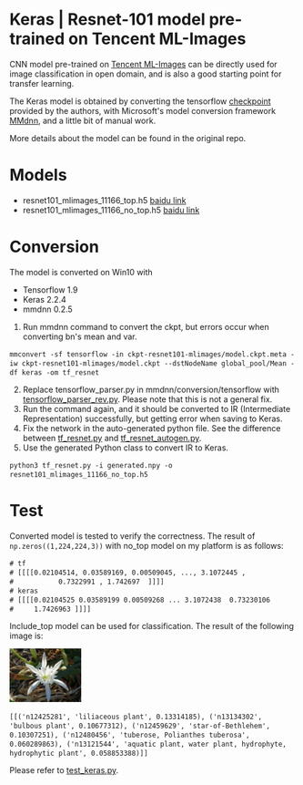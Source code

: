 # Keras | Resnet-101 model pre-trained on Tencent ML-Images

CNN model pre-trained on [Tencent ML-Images](https://github.com/Tencent/tencent-ml-images) can be directly used for image classification in open domain, and is also a good starting point for transfer learning.

The Keras model is obtained by converting the tensorflow [checkpoint](https://github.com/Tencent/tencent-ml-images#checkpoints) provided by the authors, with  Microsoft's model conversion framework [MMdnn](https://github.com/microsoft/MMdnn), and a little bit of manual work.

More details about the model can be found in the original repo.

# Models
* resnet101_mlimages_11166_top.h5 [baidu link](https://pan.baidu.com/s/1zQlOtPTC4xVVEmqh9Q1TNA)
* resnet101_mlimages_11166_no_top.h5 [baidu link](https://pan.baidu.com/s/1TwGRnYB9EXFliyQ_laRTqA)

# Conversion
The model is converted on Win10 with
* Tensorflow 1.9
* Keras 2.2.4
* mmdnn 0.2.5

1. Run mmdnn command to convert the ckpt, but errors occur when converting bn's mean and var.
```
mmconvert -sf tensorflow -in ckpt-resnet101-mlimages/model.ckpt.meta -iw ckpt-resnet101-mlimages/model.ckpt --dstNodeName global_pool/Mean -df keras -om tf_resnet
```
2. Replace tensorflow_parser.py in mmdnn/conversion/tensorflow with [tensorflow_parser_rev.py](tensorflow_parser_rev.py). Please note that this is not a general fix.
3. Run the command again, and it should be converted to IR (Intermediate Representation) successfully, but getting error when saving to Keras.
4. Fix the network in the auto-generated python file. See the difference between [tf_resnet.py](tf_resnet.py) and [tf_resnet_autogen.py](tf_resnet_autogen.py).
5. Use the generated Python class to convert IR to Keras. 
```
python3 tf_resnet.py -i generated.npy -o resnet101_mlimages_11166_no_top.h5
```

# Test
Converted model is tested to verify the correctness. The result of `np.zeros((1,224,224,3))` with no_top model on my platform is as follows:
```
# tf
# [[[[0.02104514, 0.03589169, 0.00509045, ..., 3.1072445 ,
#           0.7322991 , 1.742697  ]]]]
# keras
# [[[[0.02104525 0.03589199 0.00509268 ... 3.1072438  0.73230106
#     1.7426963 ]]]]
```
Include_top model can be used for classification.
The result of the following image is:

<img src="https://raw.githubusercontent.com/Tencent/tencent-ml-images/master/data/images/im_0.jpg" width="25%" height="25%">

```
[[('n12425281', 'liliaceous plant', 0.13314185), ('n13134302', 'bulbous plant', 0.10677312), ('n12459629', 'star-of-Bethlehem', 0.10307251), ('n12480456', 'tuberose, Polianthes tuberosa', 0.060289863), ('n13121544', 'aquatic plant, water plant, hydrophyte, hydrophytic plant', 0.058853388)]]
```
Please refer to [test_keras.py](test_keras.py).